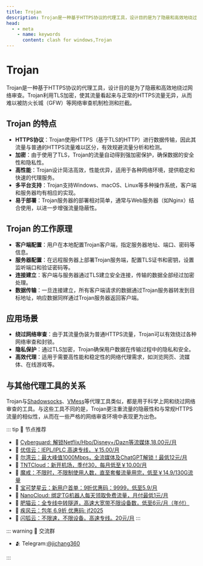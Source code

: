 ```yaml
---
title: Trojan
description: Trojan是一种基于HTTPS协议的代理工具，设计目的是为了隐蔽和高效地绕过网络审查。Trojan利用TLS加密，使其流量看起来与正常的HTTPS流量无异，从而难以被防火长城（GFW）等网络审查机制检测和拦截。
head:
  - - meta
    - name: keywords
      content: clash for windows,Trojan
---
```


# Trojan

Trojan是一种基于HTTPS协议的代理工具，设计目的是为了隐蔽和高效地绕过网络审查。Trojan利用TLS加密，使其流量看起来与正常的HTTPS流量无异，从而难以被防火长城（GFW）等网络审查机制检测和拦截。

## Trojan 的特点

- **HTTPS协议**：Trojan使用HTTPS（基于TLS的HTTP）进行数据传输，因此其流量与普通的HTTPS流量难以区分，有效规避流量分析和检测。
- **加密**：由于使用了TLS，Trojan的流量自动得到强加密保护，确保数据的安全性和隐私性。
- **高性能**：Trojan设计简洁高效，性能优异，适用于各种网络环境，提供稳定和快速的代理服务。
- **多平台支持**：Trojan支持Windows、macOS、Linux等多种操作系统，客户端和服务器均有相应的实现。
- **易于部署**：Trojan服务器的部署相对简单，通常与Web服务器（如Nginx）结合使用，以进一步增强流量隐蔽性。

## Trojan 的工作原理

- **客户端配置**：用户在本地配置Trojan客户端，指定服务器地址、端口、密码等信息。
- **服务器配置**：在远程服务器上部署Trojan服务端，配置TLS证书和密钥，设置监听端口和验证密码等。
- **连接建立**：客户端与服务器通过TLS建立安全连接，传输的数据全部经过加密处理。
- **数据传输**：一旦连接建立，所有客户端请求的数据通过Trojan服务器转发到目标地址，响应数据同样通过Trojan服务器返回客户端。

## 应用场景

- **绕过网络审查**：由于其流量伪装为普通HTTPS流量，Trojan可以有效绕过各种网络审查和封锁。
- **隐私保护**：通过TLS加密，Trojan确保用户数据在传输过程中的隐私和安全。
- **高效代理**：适用于需要高性能和稳定性的网络代理需求，如浏览网页、流媒体、在线游戏等。

## 与其他代理工具的关系

Trojan与[Shadowsocks](/wiki/Shadowsocks.md)、[VMess](/wiki/VMess.md)等代理工具类似，都是用于科学上网和绕过网络审查的工具。与这些工具不同的是，Trojan更注重流量的隐蔽性和与常规HTTPS流量的相似性，从而在一些严格的网络审查环境中表现更为出色。


::: tip 🎉 节点推荐
- 🚀 [Cyberguard: 解锁Netflix/Hbo/Disney+/Dazn等流媒体,18.00元/月](https://www.cyberguard.best/#/register?code=XsreC0T5)<br>
- 🚀 [优信云：IEPL/IPLC 高速专线，￥15.00/月](https://www.优信云.com/#/register?code=JRtE5uIV)<br>
- 🚀 [尔湾云：最大峰值1000Mbps，全流媒体及ChatGPT解锁！最低12元/月](https://erwan6.net/auth/register?code=BoObCd)<br>
- 🚀 [TNTCloud：新开机场，季付30，每月低至￥10.00/月](https://haibing822.tntvipaff.cc/#/register?code=GtjJVgml)<br>
- 🚀 [魔戒：不限时，不限制使用人数，直至套餐流量用完，低至￥14.9/130G流量](https://mojie.app/#/register?code=sSdtPtLo)<br>
- 🚀 [宝可梦星云：新用户首单：9折优惠码：9999，低至5.9/月 ](https://a.suola.link/pokemon)<br>
- 🚀 [NanoCloud: 绑定TG机器人每天领取免费流量，月付最低1元/月](https://edu.uodoo.bid/auth/register?code=JMiOQDHf)<br>
- 🚀 [肥猫云：全专线中转隧道，高速大宽带不限设备数，低至6元/月（年付）](https://fchb1188.fcvipaff.cc/register?aff=X1vZd2wf)<br>
- 🚀 [疾风云：包年 6.9折 优惠码: jf2025](https://homes.tr25.cn?code=ReCm)<br>
- 🚀 [闪狐云：不限速，不限设备。高速专线。20元/月](https://inv02.ffaff.cc/register?aff=WQApz2pv)
:::

::: warning  💬 交流群

- 🫂 Telegram:[@jichang360](https://t.me/jichang360)

:::